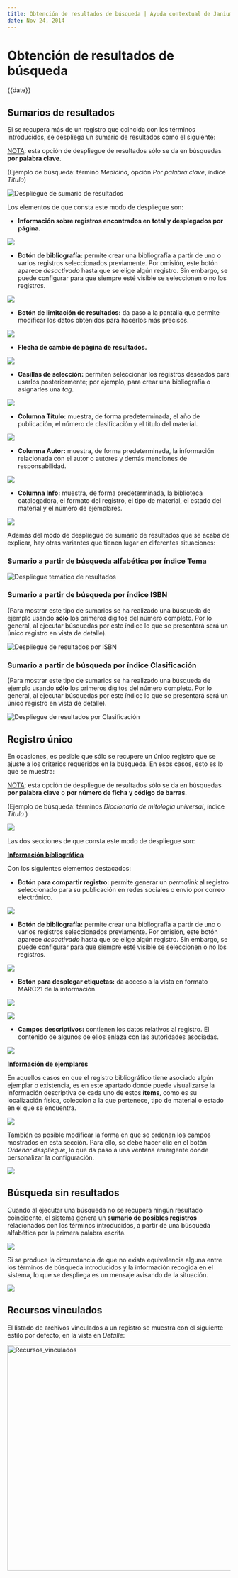 ```yaml
---
title: Obtención de resultados de búsqueda | Ayuda contextual de Janium
date: Nov 24, 2014
---
```


# Obtención de resultados de búsqueda

{{date}}

## Sumarios de resultados

Si se recupera más de un registro que coincida con los términos
introducidos, se despliega un sumario de resultados como el siguiente:

<span style="text-decoration: underline;">NOTA</span>: esta opción de
despliegue de resultados sólo se da en búsquedas **por palabra clave**.

(Ejemplo de búsqueda: término *Medicina*, opción *Por palabra clave*,
índice *Título*)

![Despliegue de sumario de resultados](despliegue_listado.png) 

Los elementos de que consta este modo de despliegue son:

-   **Información sobre registros encontrados en total y desplegados por
    página.**

![](info_registros.png)

-   **Botón de bibliografía:** permite crear una bibliografía a partir
    de uno o varios registros seleccionados previamente. Por omisión,
    este botón aparece *desactivado* hasta que se elige algún registro.
    Sin embargo, se puede configurar para que siempre esté visible se
    seleccionen o no los registros.

![](boton_bibliografia.png)

-   **Botón de limitación de resultados:** da paso a la pantalla que
    permite modificar los datos obtenidos para hacerlos más precisos.

![](boton_limitacion.png)

-   **Flecha de cambio de página de resultados.**

![](flecha_pagina.png)

-   **Casillas de selección:** permiten seleccionar los registros
    deseados para usarlos posteriormente; por ejemplo, para crear una
    bibliografía o asignarles una *tag*.

![](casilla_seleccion.png)

-   **Columna Título:** muestra, de forma predeterminada, el año de
    publicación, el número de clasificación y el título del material.

![](columna_titulo.png)

-   **Columna Autor:** muestra, de forma predeterminada, la información
    relacionada con el autor o autores y demás menciones de
    responsabilidad.

![](columna_autor.png)

-   **Columna Info:** muestra, de forma predeterminada, la biblioteca
    catalogadora, el formato del registro, el tipo de material, el
    estado del material y el número de ejemplares.

![](columna_info.png)

Además del modo de despliegue de sumario de resultados que se acaba de
explicar, hay otras variantes que tienen lugar en diferentes
situaciones:

### Sumario a partir de búsqueda alfabética por índice Tema

![Despliegue temático de resultados](despliegue_listado2.png)

### Sumario a partir de búsqueda por índice ISBN

(Para mostrar este tipo de sumarios se ha realizado una búsqueda de
ejemplo usando **sólo** los primeros dígitos del número completo. Por lo
general, al ejecutar búsquedas por este índice lo que se presentará será
un único registro en vista de detalle).

![Despliegue de resultados por ISBN](despliegue_ISBN.png)

### Sumario a partir de búsqueda por índice Clasificación

(Para mostrar este tipo de sumarios se ha realizado una búsqueda de
ejemplo usando **sólo** los primeros dígitos del número completo. Por lo
general, al ejecutar búsquedas por este índice lo que se presentará será
un único registro en vista de detalle).

![Despliegue de resultados por Clasificación](despliegue_clasificacion.png)

## Registro único

En ocasiones, es posible que sólo se recupere un único registro que se
ajuste a los criterios requeridos en la búsqueda. En esos casos, esto es
lo que se muestra:

<span style="text-decoration: underline;">NOTA</span>: esta opción de
despliegue de resultados sólo se da en búsquedas **por palabra clave** o
**por número de ficha y código de barras**.

(Ejemplo de búsqueda: términos *Diccionario de mitología universal*,
índice *Título* )

![](despliegue_detalle.png)

Las dos secciones de que consta este modo de despliegue son:

**<span style="text-decoration: underline;">Información
bibliográfica</span>**

Con los siguientes elementos destacados:

-   **Botón para compartir registro:** permite generar un *permalink* al
    registro seleccionado para su publicación en redes sociales o envío
    por correo electrónico.

![](opciones_compartir.png)

-   **Botón de bibliografía:** permite crear una bibliografía a partir
    de uno o varios registros seleccionados previamente. Por omisión,
    este botón aparece *desactivado* hasta que se elige algún registro.
    Sin embargo, se puede configurar para que siempre esté visible se
    seleccionen o no los registros.

![](boton_bibliografia.png)

-   **Botón para desplegar etiquetas:** da acceso a la vista en formato
    MARC21 de la información.

![](boton_despliegue_etiquetas.png)

![](pantalla_despliegue_etiquetas.png)

-   **Campos descriptivos:** contienen los datos relativos al registro.
    El contenido de algunos de ellos enlaza con las autoridades
    asociadas.

![](info_bibliografica.png)

**<span style="text-decoration: underline;">Información de
ejemplares</span>**

En aquellos casos en que el registro bibliográfico tiene asociado algún
ejemplar o existencia, es en este apartado donde puede visualizarse la
información descriptiva de cada uno de estos **ítems**, como es su
localización física, colección a la que pertenece, tipo de material o
estado en el que se encuentra.

![](despliegue_ejemplares.png)

También es posible modificar la forma en que se ordenan los campos
mostrados en esta sección. Para ello, se debe hacer clic en el botón
*Ordenar despliegue*, lo que da paso a una ventana emergente donde
personalizar la configuración.

![](ventana_orden_ejemplares.png)

## Búsqueda sin resultados

Cuando al ejecutar una búsqueda no se recupera ningún resultado
coincidente, el sistema genera un **sumario de posibles registros**
relacionados con los términos introducidos, a partir de una búsqueda
alfabética por la primera palabra escrita.

![](listado_noregistros.png)

Si se produce la circunstancia de que no exista equivalencia alguna
entre los términos de búsqueda introducidos y la información recogida en
el sistema, lo que se despliega es un mensaje avisando de la situación.

![](mensaje_noregistros.png)

## Recursos vinculados

El listado de archivos vinculados a un registro se muestra con el
siguiente estilo por defecto, en la vista en *Detalle*:

[<img src="recursos_vinculados.png" alt="Recursos_vinculados" class="aligncenter" width="714" height="509">](recursos_vinculados.png)

